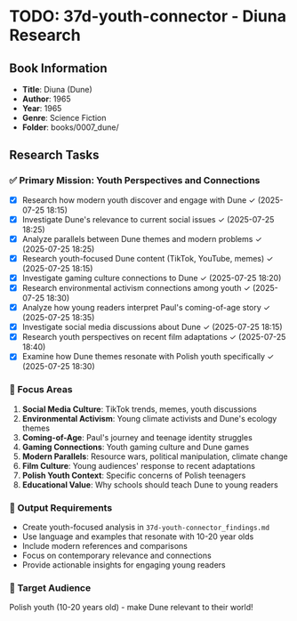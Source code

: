 # TODO: 37d-youth-connector - Diuna Research

## Book Information
- **Title**: Diuna (Dune)
- **Author**: 1965
- **Year**: 1965
- **Genre**: Science Fiction
- **Folder**: books/0007_dune/

## Research Tasks

### ✅ Primary Mission: Youth Perspectives and Connections
- [x] Research how modern youth discover and engage with Dune ✓ (2025-07-25 18:15)
- [x] Investigate Dune's relevance to current social issues ✓ (2025-07-25 18:25)
- [x] Analyze parallels between Dune themes and modern problems ✓ (2025-07-25 18:25)
- [x] Research youth-focused Dune content (TikTok, YouTube, memes) ✓ (2025-07-25 18:15)
- [x] Investigate gaming culture connections to Dune ✓ (2025-07-25 18:20)
- [x] Research environmental activism connections among youth ✓ (2025-07-25 18:30)
- [x] Analyze how young readers interpret Paul's coming-of-age story ✓ (2025-07-25 18:35)
- [x] Investigate social media discussions about Dune ✓ (2025-07-25 18:15)
- [x] Research youth perspectives on recent film adaptations ✓ (2025-07-25 18:40)
- [x] Examine how Dune themes resonate with Polish youth specifically ✓ (2025-07-25 18:30)

### 🎯 Focus Areas
1. **Social Media Culture**: TikTok trends, memes, youth discussions
2. **Environmental Activism**: Young climate activists and Dune's ecology themes
3. **Coming-of-Age**: Paul's journey and teenage identity struggles
4. **Gaming Connections**: Youth gaming culture and Dune games
5. **Modern Parallels**: Resource wars, political manipulation, climate change
6. **Film Culture**: Young audiences' response to recent adaptations
7. **Polish Youth Context**: Specific concerns of Polish teenagers
8. **Educational Value**: Why schools should teach Dune to young readers

### 📝 Output Requirements
- Create youth-focused analysis in `37d-youth-connector_findings.md`
- Use language and examples that resonate with 10-20 year olds
- Include modern references and comparisons
- Focus on contemporary relevance and connections
- Provide actionable insights for engaging young readers

### 🎯 Target Audience
Polish youth (10-20 years old) - make Dune relevant to their world!